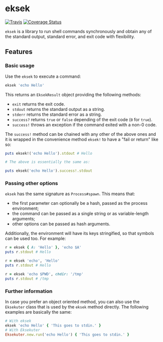 # eksek

[![Travis](https://img.shields.io/travis/taccon/eksek.svg)](https://travis-ci.org/taccon/eksek)
[![Coverage Status](https://coveralls.io/repos/github/taccon/eksek/badge.svg?branch=coveralls)](https://coveralls.io/github/taccon/eksek?branch=coveralls)

`eksek` is a library to run shell commands synchronously and obtain any of the standard output, standard error, and exit code with flexibility.

## Features

### Basic usage

Use the `eksek` to execute a command:

```ruby
eksek 'echo Hello'
```

This returns an `EksekResult` object providing the following methods:

- `exit` returns the exit code.
- `stdout` returns the standard output as a string.
- `stderr` returns the standard error as a string.
- `success?` returns `true` or `false` depending of the exit code (`0` for `true`).
- `success!` throws an exception if the command exited with a non-0 code.

The `success!` method can be chained with any other of the above ones and it is wrapped in the convenience method `eksek!` to have a "fail or return" like so:

```ruby
puts eksek!('echo Hello').stdout # Hello

# The above is essentially the same as:

puts eksek('echo Hello').success!.stdout
```

### Passing other options

`eksek` has the same signature as `Process#spawn`. This means that:

- the first parameter can optionally be a hash, passed as the process environment;
- the command can be passed as a single string or as variable-length arguments;
- other options can be passed as hash arguments.

Additionally, the environment will have its keys stringified, so that symbols can be used too. For example:

```ruby
r = eksek { A: 'Hello' }, 'echo $A'
puts r.stdout # Hello

r = eksek 'echo', 'Hello'
puts r.stdout # Hello

r = eksek 'echo $PWD', chdir: '/tmp'
puts r.stdout # /tmp
```

### Further information

In case you prefer an object oriented method, you can also use the `Eksekuter` class that is used by the `eksek` method directly. The following examples are basically the same:

```ruby
# With eksek
eksek 'echo Hello' { 'This goes to stdin.' }
# With Eksekuter
Eksekuter.new.run('echo Hello') { 'This goes to stdin.' }
```
